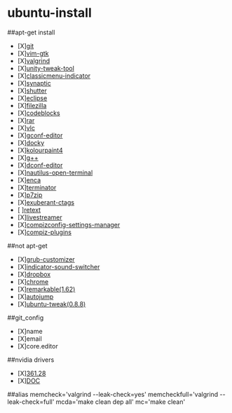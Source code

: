 # ubuntu-install

##apt-get install
- [X][git](http://git-scm.com/)
- [X][vim-gtk](http://www.vim.org/)
- [X][valgrind](http://valgrind.org/)
- [X][unity-tweak-tool](https://launchpad.net/unity-tweak-tool)
- [X][classicmenu-indicator](http://www.florian-diesch.de/software/classicmenu-indicator/)
- [X][synaptic](http://www.nongnu.org/synaptic/)
- [X][shutter](http://shutter-project.org/)
- [X][eclipse](http://eclipse.org/)
- [X][filezilla](https://filezilla-project.org/)
- [X][codeblocks](http://www.codeblocks.org/)
- [X][rar](http://www.rarlabs.com/)
- [X][vlc](http://www.videolan.org/vlc/)
- [X][gconf-editor](https://projects.gnome.org/gconf/)
- [X][docky](http://wiki.go-docky.com/index.php?title=Welcome_to_the_Docky_wiki)
- [X][kolourpaint4](http://kolourpaint.org/)
- [X][g++](https://gcc.gnu.org/)
- [X][dconf-editor](https://wiki.gnome.org/Projects/dconf)
- [X][nautilus-open-terminal](https://github.com/GNOME/nautilus)
- [X][enca](https://github.com/nijel/enca)
- [X][terminator](https://launchpad.net/terminator)
- [X][p7zip](http://www.7-zip.org/)
- [X][exuberant-ctags](http://ctags.sourceforge.net/)
- [ ][retext](https://github.com/retext-project/retext)
- [X][livestreamer](http://docs.livestreamer.io)
- [X][compizconfig-settings-manager](https://apps.ubuntu.com/cat/applications/compizconfig-settings-manager/)
- [X][compiz-plugins](https://apps.ubuntu.com/cat/applications/compiz-plugins/)


##not apt-get
- [X][grub-customizer](https://launchpad.net/grub-customizer)
- [X][indicator-sound-switcher](http://yktoo.com/en/software/indicator-sound-switcher)
- [X][dropbox](https://www.dropbox.com/install?os=lnx)
- [X][chrome](https://www.google.com.tw/chrome/browser/desktop/)
- [X][remarkable(1.62)](https://remarkableapp.github.io/)
- [X][autojump](https://github.com/joelthelion/autojump)
- [X][ubuntu-tweak(0.8.8)](https://launchpad.net/ubuntu-tweak)


##git_config
- [X]name
- [X]email
- [X]core.editor


##nvidia drivers
- [X][361.28](http://www.geforce.com.tw/drivers/results/98416)
- [X][DOC](ftp://download.nvidia.com/XFree86/Linux-x86_64/361.28/README/index.html)


##alias
	memcheck='valgrind --leak-check=yes'
	memcheckfull='valgrind --leak-check=full'
	mcda='make clean dep all'
	mc='make clean'
